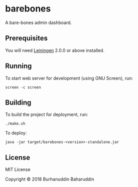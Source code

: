 # barebones

A bare-bones admin dashboard.

## Prerequisites

You will need [Leiningen][] 2.0.0 or above installed.

[leiningen]: https://github.com/technomancy/leiningen

## Running

To start web server for development (using GNU Screen), run:

    screen -c screen
    
## Building

To build the project for deployment, run:

    ./make.sh

To deploy:

    java -jar target/barebones-<version>-standalone.jar

## License

MIT License

Copyright © 2018 Burhanuddin Baharuddin
